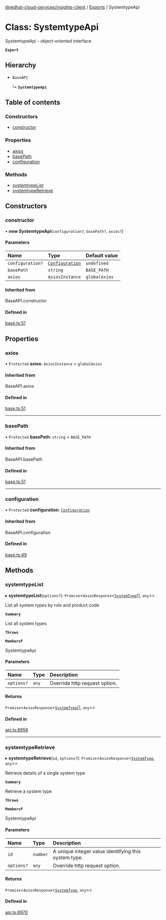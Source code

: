 [@redhat-cloud-services/insights-client](../README.md) / [Exports](../modules.md) / SystemtypeApi

# Class: SystemtypeApi

SystemtypeApi - object-oriented interface

**`Export`**

## Hierarchy

- `BaseAPI`

  ↳ **`SystemtypeApi`**

## Table of contents

### Constructors

- [constructor](SystemtypeApi.md#constructor)

### Properties

- [axios](SystemtypeApi.md#axios)
- [basePath](SystemtypeApi.md#basepath)
- [configuration](SystemtypeApi.md#configuration)

### Methods

- [systemtypeList](SystemtypeApi.md#systemtypelist)
- [systemtypeRetrieve](SystemtypeApi.md#systemtyperetrieve)

## Constructors

### constructor

• **new SystemtypeApi**(`configuration?`, `basePath?`, `axios?`)

#### Parameters

| Name | Type | Default value |
| :------ | :------ | :------ |
| `configuration?` | [`Configuration`](Configuration.md) | `undefined` |
| `basePath` | `string` | `BASE_PATH` |
| `axios` | `AxiosInstance` | `globalAxios` |

#### Inherited from

BaseAPI.constructor

#### Defined in

[base.ts:51](https://github.com/RedHatInsights/javascript-clients/blob/master/packages/insights/base.ts#L51)

## Properties

### axios

• `Protected` **axios**: `AxiosInstance` = `globalAxios`

#### Inherited from

BaseAPI.axios

#### Defined in

[base.ts:51](https://github.com/RedHatInsights/javascript-clients/blob/master/packages/insights/base.ts#L51)

___

### basePath

• `Protected` **basePath**: `string` = `BASE_PATH`

#### Inherited from

BaseAPI.basePath

#### Defined in

[base.ts:51](https://github.com/RedHatInsights/javascript-clients/blob/master/packages/insights/base.ts#L51)

___

### configuration

• `Protected` **configuration**: [`Configuration`](Configuration.md)

#### Inherited from

BaseAPI.configuration

#### Defined in

[base.ts:49](https://github.com/RedHatInsights/javascript-clients/blob/master/packages/insights/base.ts#L49)

## Methods

### systemtypeList

▸ **systemtypeList**(`options?`): `Promise`<`AxiosResponse`<[`SystemType`](../interfaces/SystemType.md)[], `any`\>\>

List all system types by role and product code

**`Summary`**

List all system types

**`Throws`**

**`Memberof`**

SystemtypeApi

#### Parameters

| Name | Type | Description |
| :------ | :------ | :------ |
| `options?` | `any` | Override http request option. |

#### Returns

`Promise`<`AxiosResponse`<[`SystemType`](../interfaces/SystemType.md)[], `any`\>\>

#### Defined in

[api.ts:8958](https://github.com/RedHatInsights/javascript-clients/blob/master/packages/insights/api.ts#L8958)

___

### systemtypeRetrieve

▸ **systemtypeRetrieve**(`id`, `options?`): `Promise`<`AxiosResponse`<[`SystemType`](../interfaces/SystemType.md), `any`\>\>

Retrieve details of a single system type

**`Summary`**

Retrieve a system type

**`Throws`**

**`Memberof`**

SystemtypeApi

#### Parameters

| Name | Type | Description |
| :------ | :------ | :------ |
| `id` | `number` | A unique integer value identifying this system type. |
| `options?` | `any` | Override http request option. |

#### Returns

`Promise`<`AxiosResponse`<[`SystemType`](../interfaces/SystemType.md), `any`\>\>

#### Defined in

[api.ts:8970](https://github.com/RedHatInsights/javascript-clients/blob/master/packages/insights/api.ts#L8970)
